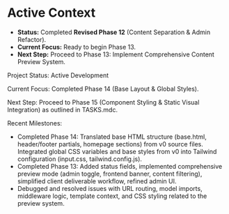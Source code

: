 # Active Context

*   **Status:** Completed **Revised Phase 12** (Content Separation & Admin Refactor).
*   **Current Focus:** Ready to begin Phase 13.
*   **Next Step:** Proceed to Phase 13: Implement Comprehensive Content Preview System.

Project Status: Active Development

Current Focus: Completed Phase 14 (Base Layout & Global Styles).

Next Step: Proceed to Phase 15 (Component Styling & Static Visual Integration) as outlined in TASKS.mdc.

Recent Milestones:
- Completed Phase 14: Translated base HTML structure (base.html, header/footer partials, homepage sections) from v0 source files. Integrated global CSS variables and base styles from v0 into Tailwind configuration (input.css, tailwind.config.js).
- Completed Phase 13: Added status fields, implemented comprehensive preview mode (admin toggle, frontend banner, content filtering), simplified client deliverable workflow, refined admin UI.
- Debugged and resolved issues with URL routing, model imports, middleware logic, template context, and CSS styling related to the preview system. 